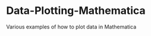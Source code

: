 Data-Plotting-Mathematica
=========================

Various examples of how to plot data in Mathematica
